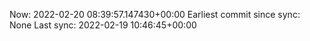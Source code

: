 Now: 2022-02-20 08:39:57.147430+00:00 Earliest commit since sync: None Last sync: 2022-02-19 10:46:45+00:00
